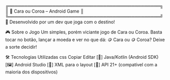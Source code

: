 ╔════════════════════════════════════════════════╗
║         🎲 Cara ou Coroa – Android Game        ║
╚════════════════════════════════════════════════╝
🧠 Desenvolvido por um dev que joga com o destino!

🎮 Sobre o Jogo
Um simples, porém viciante jogo de Cara ou Coroa. Basta tocar no botão, lançar a moeda e ver no que dá:
🪙 Cara ou 🪙 Coroa? Deixe a sorte decidir!

🛠️ Tecnologias Utilizadas
css
Copiar
Editar
[🧱] Java/Kotlin (Android SDK)
[🖼️] Android Studio
[🎨] XML para o layout
[🤖] API 21+ (compatível com a maioria dos dispositivos)
